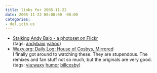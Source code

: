 ```yaml
---
title: links for 2005-11-22
date: 2005-11-22 00:00:00 -08:00
categories:
- del.icio.us
---
```


<ul class="delicious">
	<li>
		<div class="delicious-link"><a href="http://www.flickr.com/photos/bees/sets/1369642/">Stalking Andy Baio - a photoset on Flickr</a></div>
		<div class="delicious-tags">(tags: <a href="http://del.icio.us/torrez/andybaio">andybaio</a> <a href="http://del.icio.us/torrez/yahoo">yahoo</a>)</div>
	</li>
	<li>
		<div class="delicious-link"><a href="http://www.waxy.org/archive/2005/11/12/house_of.shtml">Waxy.org: Daily Log: House of Cosbys, Mirrored</a></div>
		<div class="delicious-extended">I finally got around to watching these. They are stupendous. The remixes and fan stuff not so much, but the originals are very good.</div>
		<div class="delicious-tags">(tags: <a href="http://del.icio.us/torrez/via:waxy">via:waxy</a> <a href="http://del.icio.us/torrez/humor">humor</a> <a href="http://del.icio.us/torrez/billcosby">billcosby</a>)</div>
	</li>
</ul>
